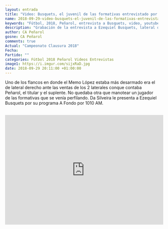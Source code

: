 ```yaml
---
layout: entrada
title: "Video: Busquets, el juvenil de las formativas entrevistado por Jorge Da Silveira"
name: 2018-09-29-video-busquets-el-juvenil-de-las-formativas-entrevistado.markdown
keywords: "Fútbol, 2018, Peñarol, entrevista a Busquets, video, youtube"
description: "Grabación de la entrevista a Ezequiel Busquets, lateral derecho de Peñarol realizada por Jorge Da Silveira, A Fondo 1010 AM."
author: CA Peñarol
gosne: CA Peñarol
comments: true
Actual: "Campeonato Clausura 2018"
Fecha:
Partido: ""
categories: Fútbol 2018 Peñarol Videos Entrevistas
image1: https://i.imgur.com/sijxRaD.jpg
date: 2018-09-29 20:11:00 +01:00:00
---
```


Uno de los flancos en donde el Memo López estaba más desarmado era el de lateral derecho ante las ventas de los 2 laterales conque contaba Peñarol, el titular y el suplente. No quedaba otra que manotear un jugador de las formativas que se venía perfilando. Da Silveira le presenta a Ezequiel Busquets por su programa A Fondo por 1010 AM.

<br>

<iframe width="521" height="360" src="https://www.youtube.com/embed/zMDGRmpmbqM" frameborder="0" allow="autoplay; encrypted-media" allowfullscreen></iframe>
